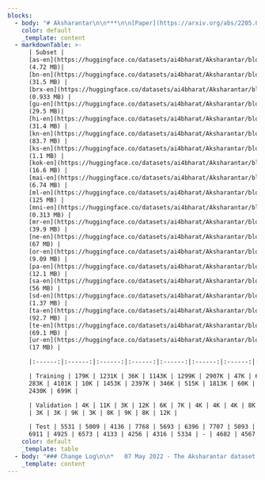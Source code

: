 ```yaml
---
blocks:
  - body: "# Aksharantar\n\n***\n\n[Paper](https://arxiv.org/abs/2205.03018) | [Huggingface](https://huggingface.co/datasets/ai4bharat/Aksharantar/) | [Benchmarking](https://github.com/AI4Bharat/IndicLID#evaluation-results) \\\n\n\nAksharantar is the largest publicly available transliteration dataset for 21 Indic languages. The corpus has 26M Indic language-English transliteration pairs. Benchmarking result on Aksharantar test set using [IndicXlit](https://ai4bharat.iitm.ac.in/indic-xlit) model can be found [here](https://github.com/AI4Bharat/IndicXlit#evaluation-results).  More details regarding Aksharantar can be in the [paper](https://arxiv.org/abs/2205.03018).\n\n### Downloads\n\n*   The Aksharantar dataset can be downloaded from the\_[Aksharantar Hugging Face repository](https://huggingface.co/datasets/ai4bharat/Aksharantar/tree/main \"\").\n*   Each language-pair corpus in the Aksharantar dataset is split into training, validation and test subsets. Each subset is a JSONL file consisting of individual data instances comprising a unique identifier, native word, English word, transliteration source and a score (if applicable).\n*   Individual language-pair download links are provided in the\_[data split](https://github.com/SushaneP/indicnlp.ai4bharat.org/edit/master/content/pages/aksharantar.md#data-split)\_below.\n\n### Data Split\n\nThe language-wise splits for Aksharantar is shown in the table with total number of word pairs (in millions). Individual download links for each language-pair are as against the hyperlink.\n"
    color: default
    _template: content
  - markdownTable: >-
      | Subset |
      [as-en](https://huggingface.co/datasets/ai4bharat/Aksharantar/blob/main/asm.zip)
      (4.72 MB)|
      [bn-en](https://huggingface.co/datasets/ai4bharat/Aksharantar/blob/main/ben.zip)
      (31.5 MB) |
      [brx-en](https://huggingface.co/datasets/ai4bharat/Aksharantar/blob/main/brx.zip)
      (0.933 MB) |
      [gu-en](https://huggingface.co/datasets/ai4bharat/Aksharantar/blob/main/guj.zip)
      (29.5 MB)|
      [hi-en](https://huggingface.co/datasets/ai4bharat/Aksharantar/blob/main/hin.zip)
      (31.4 MB) |
      [kn-en](https://huggingface.co/datasets/ai4bharat/Aksharantar/blob/main/kan.zip)
      (83.7 MB) |
      [ks-en](https://huggingface.co/datasets/ai4bharat/Aksharantar/blob/main/kas.zip)
      (1.1 MB) |
      [kok-en](https://huggingface.co/datasets/ai4bharat/Aksharantar/blob/main/kok.zip)
      (16.6 MB) |
      [mai-en](https://huggingface.co/datasets/ai4bharat/Aksharantar/blob/main/mai.zip)
      (6.74 MB) |
      [ml-en](https://huggingface.co/datasets/ai4bharat/Aksharantar/blob/main/mal.zip)
      (125 MB) |
      [mni-en](https://huggingface.co/datasets/ai4bharat/Aksharantar/blob/main/mni.zip)
      (0.313 MB) |
      [mr-en](https://huggingface.co/datasets/ai4bharat/Aksharantar/blob/main/mar.zip)
      (39.9 MB) |
      [ne-en](https://huggingface.co/datasets/ai4bharat/Aksharantar/blob/main/nep.zip)
      (67 MB) |
      [or-en](https://huggingface.co/datasets/ai4bharat/Aksharantar/blob/main/ori.zip)
      (9.09 MB) |
      [pa-en](https://huggingface.co/datasets/ai4bharat/Aksharantar/blob/main/pan.zip)
      (12.1 MB) |
      [sa-en](https://huggingface.co/datasets/ai4bharat/Aksharantar/blob/main/san.zip)
      (56 MB) |
      [sd-en](https://huggingface.co/datasets/ai4bharat/Aksharantar/blob/main/sid.zip)
      (1.37 MB) |
      [ta-en](https://huggingface.co/datasets/ai4bharat/Aksharantar/blob/main/tam.zip)
      (92.7 MB) |
      [te-en](https://huggingface.co/datasets/ai4bharat/Aksharantar/blob/main/tel.zip)
      (69.1 MB) |
      [ur-en](https://huggingface.co/datasets/ai4bharat/Aksharantar/blob/main/urd.zip)
      (17 MB) |

      |:------:|:------:|:------:|:------:|:------:|:------:|:------:|:------:|:------:|:------:|:------:|:------:|:------:|:------:|:------:|:------:|:------:|:------:|:------:|:------:|:------:|

      | Training | 179K | 1231K | 36K | 1143K | 1299K | 2907K | 47K | 613K |
      283K | 4101K | 10K | 1453K | 2397K | 346K | 515K | 1813K | 60K | 3231K |
      2430K | 699K |

      | Validation | 4K | 11K | 3K | 12K | 6K | 7K | 4K | 4K | 4K | 8K | 3K | 8K
      | 3K | 3K | 9K | 3K | 8K | 9K | 8K | 12K |

      | Test | 5531 | 5009 | 4136 | 7768 | 5693 | 6396 | 7707 | 5093 | 5512 |
      6911 | 4925 | 6573 | 4133 | 4256 | 4316 | 5334 | - | 4682 | 4567 | 4463 |
    color: default
    _template: table
  - body: "### Change Log\n\n*   07 May 2022 - The Aksharantar dataset is now available for download.\n\n### Contributors\n\n*   Yash Madhani\_([AI4Bharat](https://ai4bharat.org/),\_[IITM](https://www.iitm.ac.in/))\n*   Sushane Parthan\_([AI4Bharat](https://ai4bharat.org/),\_[IITM](https://www.iitm.ac.in/))\n*   Priyanka Bedekar\_([AI4Bharat](https://ai4bharat.org/),\_[IITM](https://www.iitm.ac.in/))\n*   Ruchi Khapra\_([AI4Bharat](https://ai4bharat.org/))\n*   Anoop Kunchukuttan\_([AI4Bharat](https://ai4bharat.org/),\_[Microsoft](https://www.microsoft.com/en-in/))\n*   Pratyush Kumar\_([AI4Bharat](https://ai4bharat.org/),\_[IITM](https://www.iitm.ac.in/),\_[Microsoft](https://www.microsoft.com/en-in/))\n*   Mitesh Shantadevi Khapra\_([AI4Bharat](https://ai4bharat.org/),\_[IITM](https://www.iitm.ac.in/))\n\n### Citing\n\nIf you are using any of the resources, please cite the following article:\n\n```\n@misc{madhani2022aksharantar,\n      title={Aksharantar: Towards Building Open Transliteration Tools for the Next Billion Users}, \n      author={Yash Madhani and Sushane Parthan and Priyanka Bedekar and Ruchi Khapra and Anoop Kunchukuttan and Pratyush Kumar and Mitesh Shantadevi Khapra},\n      year={2022},\n      eprint={},\n      archivePrefix={arXiv},\n      primaryClass={cs.CL}\n}\n\n```\n\n### License\n\nThis data is released under the following licensing scheme:\n\n*   Manually collected data: Released under CC-BY license.\n*   Mined dataset (from Samanantar and IndicCorp): Released under CC0 license.\n*   Existing sources: Released under CC0 license.\n\n**CC-BY License**\n\n**CC0 License Statement**\n\n*   We do not own any of the text from which this data has been extracted.\n*   We license the actual packaging of the mined data under the\_[Creative Commons CC0 license (“no rights reserved”)](http://creativecommons.org/publicdomain/zero/1.0).\n*   To the extent possible under law,\_[AI4Bharat](https://indicnlp.ai4bharat.org/aksharantar/)\_has waived all copyright and related or neighboring rights to\_Aksharantar\_manually collected data and existing sources.\n*   This work is published from: India.\n"
    _template: content
---
```


